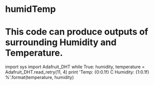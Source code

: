# humidTemp
# This code can produce outputs of surrounding Humidity and Temperature.
import sys
import Adafruit_DHT
while True:
    humidity, temperature = Adafruit_DHT.read_retry(11, 4)
    print 'Temp: {0:0.1f} C  Humidity: {1:0.1f} %'.format(temperature, humidity)
